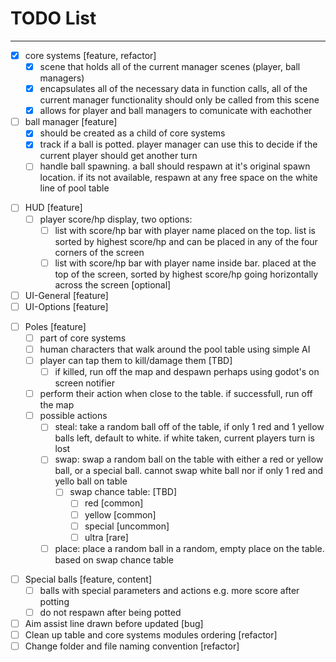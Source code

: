 # TODO List
***
* [x] core systems [feature, refactor]
	* [x] scene that holds all of the current manager scenes (player, ball managers)
	* [x] encapsulates all of the necessary data in function calls, all of the current manager functionality should only be called from this scene
	* [x] allows for player and ball managers to comunicate with eachother
* [ ] ball manager [feature]
	* [x] should be created as a child of core systems
	* [x] track if a ball is potted. player manager can use this to decide if the current player should get another turn
	- [ ] handle ball spawning. a ball should respawn at it's original spawn location. if its not available, respawn at any free space on the white line of pool table
- [ ] HUD [feature]
	- [ ] player score/hp display, two options:
		- [ ] list with score/hp bar with player name placed on the top. list is sorted by highest score/hp and can be placed in any of the four corners of the screen
		- [ ] list with score/hp bar with player name inside bar. placed at the top of the screen, sorted by highest score/hp going horizontally across the screen [optional]
- [ ] UI-General [feature]
- [ ] UI-Options [feature]
* [ ] Poles [feature]
	- [ ] part of core systems
	- [ ] human characters that walk around the pool table using simple AI
	- [ ] player can tap them to kill/damage them [TBD]
		- [ ] if killed, run off the map and despawn perhaps using godot's on screen notifier
	- [ ] perform their action when close to the table. if successfull, run off the map
	- [ ] possible actions
		- [ ] steal: take a random ball off of the table, if only 1 red and 1 yellow balls left, default to white. if white taken, current players turn is lost
		- [ ] swap: swap a random ball on the table with either a red or yellow ball, or a special ball. cannot swap white ball nor if only 1 red and yello ball on table
			- [ ] swap chance table: [TBD]
				- [ ] red [common]
				- [ ] yellow [common]
				- [ ] special [uncommon]
				- [ ] ultra [rare]
		- [ ] place: place a random ball in a random, empty place on the table. based on swap chance table
- [ ] Special balls [feature, content]
	- [ ] balls with special parameters and actions e.g. more score after potting
	- [ ] do not respawn after being potted
- [ ] Aim assist line drawn before updated [bug]
- [ ] Clean up table and core systems modules ordering [refactor]
- [ ] Change folder and file naming convention [refactor]
